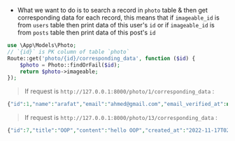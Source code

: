 - What we want to do is to search a record in `photo` table
  & then get corresponding data for each record, this means that if `imageable_id`
  is from `users` table then print data of this user's `id` or if `imageable_id` is from `posts` table then print data
  of this
  post's `id`

````php
use \App\Models\Photo;
// `{id}` is PK column of table `photo`
Route::get('photo/{id}/corresponding_data', function ($id) {
    $photo = Photo::findOrFail($id);
    return $photo->imageable;
});
````

> If request is `http://127.0.0.1:8000/photo/1/corresponding_data` :

````php
{"id":1,"name":"arafat","email":"ahmed@gmail.com","email_verified_at":null,"created_at":null,"updated_at":null,"country_id":1}
````

> If request is `http://127.0.0.1:8000/photo/13/corresponding_data` :

````php
{"id":7,"title":"OOP","content":"hello OOP","created_at":"2022-11-17T02:07:04.000000Z","updated_at":"2022-11-17T02:07:04.000000Z","is_admin":0,"deleted_at":null,"User_ID":1}
````
